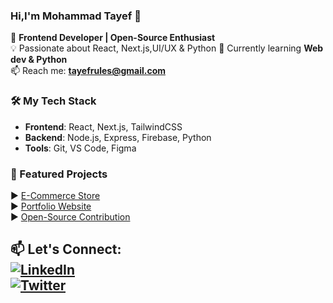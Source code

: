   ### Hi,I'm Mohammad Tayef 👋

🚀 **Frontend Developer | Open-Source Enthusiast**  
💡 Passionate about React, Next.js,UI/UX & Python 
🌱 Currently learning **Web dev & Python**  
📫 Reach me: **tayefrules@gmail.com**  

### 🛠️ My Tech Stack
- **Frontend**: React, Next.js, TailwindCSS  
- **Backend**: Node.js, Express, Firebase, Python 
- **Tools**: Git, VS Code, Figma  

### 📌 Featured Projects
▶️ [E-Commerce Store](https://tayef602.github.io/e-commerce-website.github.io/)  
▶️ [Portfolio Website](https://github.com/yourusername/portfolio)  
▶️ [Open-Source Contribution](https://github.com/yourusername/opensource)  

📫 **Let's Connect:**  
[![LinkedIn](https://img.shields.io/badge/LinkedIn-0077B5?style=flat&logo=linkedin&logoColor=white)](https://www.linkedin.com/in/md-tayef-a68a4a352/)  
[![Twitter](https://img.shields.io/badge/Twitter-1DA1F2?style=flat&logo=twitter&logoColor=white)](https://x.com/Tay3fM6854)  
---



